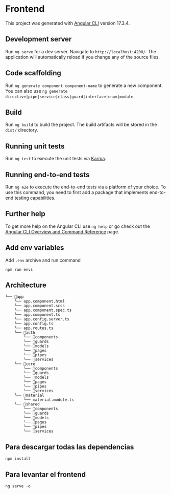 # Frontend

This project was generated with [Angular CLI](https://github.com/angular/angular-cli) version 17.3.4.

## Development server

Run `ng serve` for a dev server. Navigate to `http://localhost:4200/`. The application will automatically reload if you change any of the source files.

## Code scaffolding

Run `ng generate component component-name` to generate a new component. You can also use `ng generate directive|pipe|service|class|guard|interface|enum|module`.

## Build

Run `ng build` to build the project. The build artifacts will be stored in the `dist/` directory.

## Running unit tests

Run `ng test` to execute the unit tests via [Karma](https://karma-runner.github.io).

## Running end-to-end tests

Run `ng e2e` to execute the end-to-end tests via a platform of your choice. To use this command, you need to first add a package that implements end-to-end testing capabilities.

## Further help

To get more help on the Angular CLI use `ng help` or go check out the [Angular CLI Overview and Command Reference](https://angular.io/cli) page.

## Add env variables
Add `.env` archive and run command
```
npm run envs
```

## Architecture
```
└── 📁app
    └── app.component.html
    └── app.component.scss
    └── app.component.spec.ts
    └── app.component.ts
    └── app.config.server.ts
    └── app.config.ts
    └── app.routes.ts
    └── 📁auth
        └── 📁components
        └── 📁guards
        └── 📁models
        └── 📁pages
        └── 📁pipes
        └── 📁services
    └── 📁core
        └── 📁components
        └── 📁guards
        └── 📁models
        └── 📁pages
        └── 📁pipes
        └── 📁services
    └── 📁material
        └── material.module.ts
    └── 📁shared
        └── 📁components
        └── 📁guards
        └── 📁models
        └── 📁pages
        └── 📁pipes
        └── 📁services
```
## Para descargar todas las dependencias
`npm install`

## Para levantar el frontend
`ng serve -o`
```
